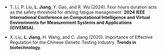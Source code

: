- T. Li, P. Liu, <strong>L. Jiang</strong>, Y. Gao, and R. Wu (2024). Four hours duration acts as the safety threshold for driving fatigue management. <strong>2024 IEEE International Conference on Computational Intelligence and Virtual Environments for Measurement Systems and Applications (CIVEMSA)</strong>.

- X. Liu, <strong>L. Jiang</strong>, H. Wang, and C. Jiang (2020). Importance of Effective Regulation for the Chinese Genetic Testing Industry. <strong>Trends in biotechnology</strong>.


